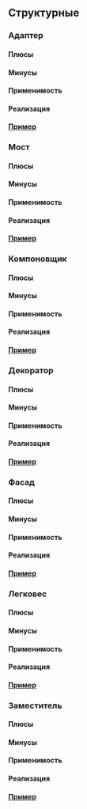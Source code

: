 ## Структурные
### Адаптер

#### Плюсы
#### Минусы
#### Применимость
#### Реализация
#### [Пример]()

### Мост

#### Плюсы
#### Минусы
#### Применимость
#### Реализация
#### [Пример]()

### Компоновщик

#### Плюсы
#### Минусы
#### Применимость
#### Реализация
#### [Пример]()

### Декоратор

#### Плюсы
#### Минусы
#### Применимость
#### Реализация
#### [Пример]()

### Фасад

#### Плюсы
#### Минусы
#### Применимость
#### Реализация
#### [Пример]()

### Легковес

#### Плюсы
#### Минусы
#### Применимость
#### Реализация
#### [Пример]()

### Заместитель

#### Плюсы
#### Минусы
#### Применимость
#### Реализация
#### [Пример]()